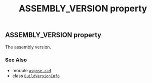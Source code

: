 ﻿---
title: ASSEMBLY_VERSION property
second_title: Aspose.CAD for Python via .NET API References
description: 
type: docs
weight: 30
url: /python-net/aspose.cad/buildversioninfo/assembly_version/
is_root: false
---

## ASSEMBLY_VERSION property


The assembly version.

### See Also
* module [`aspose.cad`](../../)
* class [`BuildVersionInfo`](/cad/python-net/aspose.cad/buildversioninfo)
